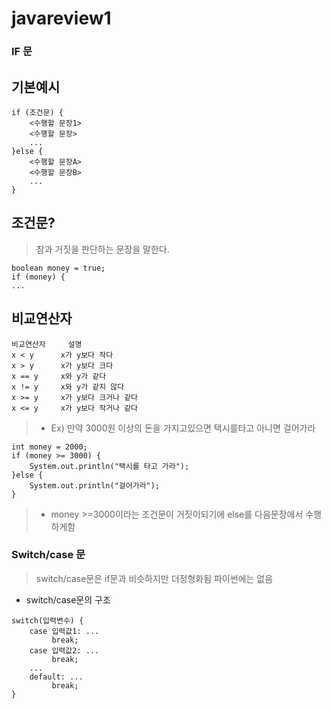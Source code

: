 # javareview1


### IF 문 

## 기본예시

```
if (조건문) {
    <수행할 문장1>
    <수행할 문장>
    ...
}else {
    <수행할 문장A>
    <수행할 문장B>
    ...
}
```


## 조건문?
> 참과 거짓을 판단하는 문장을 말한다.

```
boolean money = true;
if (money) {
...
```


## 비교연산자

```
비교연산자	  설명
x < y 	   x가 y보다 작다
x > y 	   x가 y보다 크다
x == y 	   x와 y가 같다
x != y	   x와 y가 같지 않다
x >= y	   x가 y보다 크거나 같다
x <= y	   x가 y보다 작거나 같다
```

> - Ex) 만약 3000원 이상의 돈을 가지고있으면 택시를타고 아니면 걸어가라
```
int money = 2000;
if (money >= 3000) {
    System.out.println("택시를 타고 가라");
}else {
    System.out.println("걸어가라");
}
```
> - money >=3000이라는 조건문이 거짓이되기에 else를 다음문장에서 수행하게함































### Switch/case 문

> switch/case문은 if문과 비슷하지만 더정형화됨 파이썬에는 없음


- switch/case문의 구조
```
switch(입력변수) {
    case 입력값1: ...
         break;
    case 입력값2: ...
         break;
    ...
    default: ...
         break;
}
```









